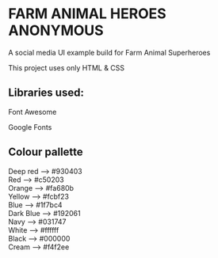 # FARM ANIMAL HEROES ANONYMOUS

A social media UI example build for Farm Animal Superheroes

This project uses only HTML & CSS

## Libraries used:

Font Awesome

Google Fonts

## Colour pallette

Deep red --> #930403 <br/>
Red --> #c50203 <br/>
Orange --> #fa680b <br/>
Yellow --> #fcbf23 <br/>
Blue --> #1f7bc4 <br/>
Dark Blue --> #192061 <br/>
Navy --> #031747 <br/>
White --> #ffffff <br/>
Black --> #000000 <br/>
Cream --> #f4f2ee
